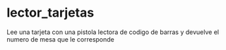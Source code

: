 # lector_tarjetas
Lee una tarjeta con una pistola lectora de codigo de barras y devuelve el numero de mesa que le corresponde
